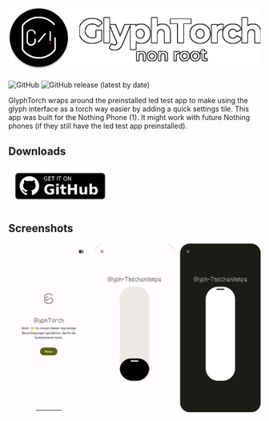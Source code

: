 ![GlyphTorch NonRoot](/images/title.png)
---  
![GitHub](https://img.shields.io/github/license/aimok04/glyphtorch-non-root?style=for-the-badge) ![GitHub release (latest by date)](https://img.shields.io/github/v/release/aimok04/glyphtorch-non-root?style=for-the-badge)

GlyphTorch wraps around the preinstalled led test app to make using the glyph interface as a torch way easier by adding a quick settings tile. This app was built for the Nothing Phone (1). It might work with future Nothing phones (if they still have the led test app preinstalled).

## Downloads ##    
<a href='https://github.com/aimok04/glyphtorch-non-root/releases/latest'>  
   <img alt='Download from Github' height="80" src='images/badge_download_github.png' />  
</a>  

## Screenshots ##  
![Screenshots](/images/screenshots.png)